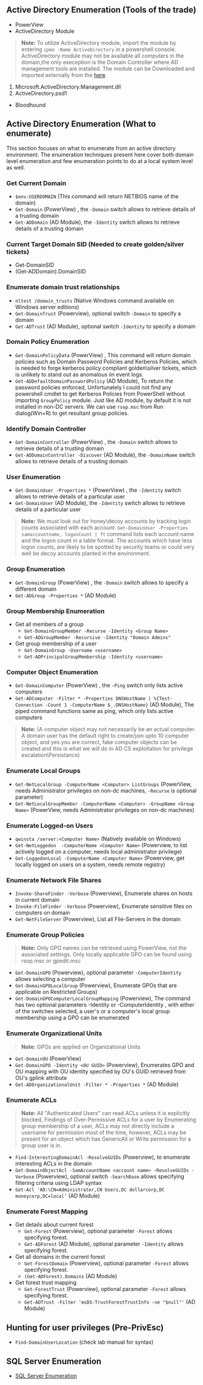 ## Active Directory Enumeration (Tools of the trade)
- PowerView
- ActiveDirectory Module 
> **Note:** To utilize ActiveDirectory module, import the module by entering `ipmo -Name ActiveDirectory` in a powershell console. ActiveDirectory module may not be available all computers in the domain,the only exeception is the Domain Controller where AD management tools are installed. The module can be Downloaded and imported externally from the [here](https://github.com/samratashok/ADModule).
1. Microsoft.ActiveDirectory.Management.dll
2. ActiveDirectory.psd1
- Bloodhound

## Active Directory Enumeration (What to enumerate)
This section focuses on what to enumerate from an active directory environment. The enumeration techniques present here cover both domain level enumeration and few enumeration points to do at a local system level as well.  

### Get Current Domain
- `$env:USERDOMAIN` (This command will return NETBIOS name  of the domain)
-  `Get-Domain` (PowerView) , the `-Domain` switch allows to retrieve details of a trusting domain
- `Get-ADDomain` (AD Module), the `-Identity` switch allows to retrieve details of a trusting domain

### Current Target Domain SID (Needed to create golden/silver tickets)
- Get-DomainSID 
- (Get-ADDomain).DomainSID

### Enumerate domain trust relationships
- `nltest /domain_trusts` (Native Windows command available on Windows server editions)
- `Get-DomainTrust` (Powerview), optional switch `-Domain` to specify a domain
- `Get-ADTrust` (AD Module), optional switch `-Identity` to specify a domain

### Domain Policy Enumeration
- `Get-DomainPolicyData` (PowerView) , This command will return domain policies such as Domain Password Policies and Kerberos Policies, which is needed to forge kerberos policy compliant golden\silver tickets, which is unlikely to stand out as anomalous iin event logs.
- `Get-ADDefaultDomainPasswordPolicy` (AD Module), To return the password policies enforced, Unfortunately I could not find any powershell cmdlet to get Kerberos Policies from PowerShell without importing `GroupPolicy` module. Just like AD module, by default it is not installed in non-DC servers. We can use `rsop.msc` from Run dialog(Win+R) to get resultant group policies.

### Identify Domain Controller 
- `Get-DomainController` (PowerView) , the `-Domain` switch allows to retrieve details of a trusting domain
- `Get-ADDomainController -Discover` (AD Module), the `-DomainName` switch allows to retrieve details of a trusting domain

### User Enumeration
- `Get-DomainUser -Properties *` (PowerView) , the `-Identity` switch allows to retrieve details of a particular user
- `Get-DomainUser` (AD Module), the `-Identity` switch allows to retrieve details of a particular user
> **Note:** We must look out for honey\decoy accounts by tracking login counts associated with each account. `Get-DomainUser -Properties samaccountname, logonCount | ft` command lists each account name and the logon count in a table format. The accounts which have less logon counts, are likely to be spotted by security teams or could very well be decoy accounts planted in the environment.

###  Group Enumeration
- `Get-DomainGroup` (PowerView) , the `-Domain` switch allows to specify a different domain
- `Get-ADGroup -Properties *` (AD Module)

### Group Membership Enumeration
- Get all members of a group
    - `Get-DomainGroupMember -Recurse -Identity <Group Name>`
    - `Get-ADGroupMember -Recursive -Identity "Domain Admins"`
- Get group membership of a user
    - `Get-DomainGroup -Username <username>`
    - `Get-ADPrincipalGroupMembership -Identity <username>`

### Computer Object Enumeration
- `Get-DomainComputer` (PowerView) , the `-Ping` switch only lists active computers 
- `Get-ADComputer -Filter * -Properties DNSHostName | %{Test-Connection -Count 1 -ComputerName $_.DNSHostName}` (AD Module), The piped command functions same as ping, which only lists active computers
> **Note:** (A computer object may not necessarily be an actual computer. A domain user has the default right to create/join upto 10 computer object, and yes you are correct, fake computer objects can be created and this is what we will do in AD CS exploitation for privilege escalation\Persistance)

### Enumerate Local Groups
- `Get-NetLocalGroup -ComputerName <Computer> ListGroups` (PowerView, needs Administrator privileges on non-dc machines, `-Recurse` is optional parameter)
- `Get-NetLocalGroupMember -ComputerName <Computer> -GroupName <Group Name>` (PowerView, needs Administrator privileges on non-dc machines)

### Enumerate Logged-on Users
- `qwinsta /server:<Computer Name>` (Natively available on Windows)
- `Get-NetLoggedon  -ComputerName <Computer Name>` (Powerview, to list actively logged on a computer, needs local administrator privilege)
- `Get-LoggedonLocal -ComputerName <Computer Name>` (Powerview, get locally logged on users on a system, needs remote registry)

### Enumerate Network File Shares
- `Invoke-ShareFinder -Verbose` (Powerview), Enumerate shares on hosts in current domain
- `Invoke-FileFinder -Verbose` (Powerview), Enumerate sensitive files on computers on domain
- `Get-NetFileServer` (Powerview), List all File-Servers in the domain

### Enumerate Group Policies
>**Note:** Only GPO names can be retrieved using PowerView, not the associated settings. Only locally applicable GPO can be found using rsop.msc or gpedit.msc
- `Get-DomainGPO` (Powerview), optional parameter `-ComputerIdentity` allows selecting a computer
- `Get-DomainGPOLocalGroup` (Powerview), Enumerate GPOs that are applicable on Restricted Groups)
- `Get-DomainGPOComputerLocalGroupMapping` (Powerview), The command has two optional parameters -Identity <User> or -ComputerIdentity <Computer>, with either of the switches selected, a user's or a computer's local group membership using a GPO can be enumerated

### Enumerate Organizational Units
>**Note:** GPOs are applied on Organizational Units
- `Get-DomainOU` (PowerView)
- `Get-DomainGPO -Identity <OU GUID>` (Powerview), Enumerates GPO and OU mapping with OU identity specified by OU's GUID retrieved from OU's gplink attribute
- `Get-ADOrganizationalUnit -Filter * -Properties *` (AD Module)

### Enumerate ACLs
>**Note:** All "Authenticated Users" can read ACLs unless it is explicitly blocked, Findings of Over-Permissive ACLs for a user by Enumerating group membership of a user, ACLs may not directly include a username for permission most of the time, however, ACLs may be present for an object which has GenericAll or Write permission for a group user is in.
- `Find-InterestingDomainAcl -ResolveGUIDs` (Powerview), to enumerate interesting ACLs in the domain
- `Get-DomainObjectAcl -SamAccountName <account name> -ResolveGUIDs -Verbose` (Powerview), optional switch `-SearchBase` allows specifying filtering criteria using LDAP syntax
- `Get-Acl
'AD:\CN=Administrator,CN Users,DC dollarcorp,DC moneycorp,DC=local'` (AD Module)

### Enumerate Forest Mapping
- Get details about current forest
    - `Get-Forest` (Powerview), optional parameter `-Forest` allows specifying forest.
    - `Get-ADForest` (AD Module), optional parameter `-Identity` allows specifying forest.
- Get all domains in the current forest
    - `Get-ForestDomain` (Powerview), optional parameter  `-Forest` allows specifying forest.
    - `(Get-ADForest).Domains` (AD Module)
- Get forest trust mapping
    - `Get-ForestTrust` (Powerview), optional parameter  `-Forest` allows specifying forest.
    - `Get-ADTrust -Filter 'msDS-TrustForestTrustInfo -ne
"$null"'` (AD Module)

## Hunting for user privileges (Pre-PrivEsc)
- `Find-DomainUserLocation` (check lab manual for syntax)

## SQL Server Enumeration
- [SQL Server Enumeration](AD_PrivEsc.md#ms-sql-service-enumeration)